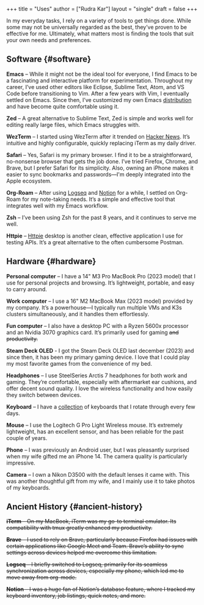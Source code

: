 +++
title = "Uses"
author = ["Rudra Kar"]
layout = "single"
draft = false
+++

In my everyday tasks, I rely on a variety of tools to get things
done. While some may not be universally regarded as the best, they’ve
proven to be effective for me. Ultimately, what matters most is
finding the tools that suit your own needs and preferences.


## Software {#software}

**Emacs** – While it might not be the ideal tool for everyone, I find
Emacs to be a fascinating and interactive platform for
experimentation. Throughout my career, I’ve used other editors like
Eclipse, Sublime Text, Atom, and VS Code before transitioning to
Vim. After a few years with Vim, I eventually settled on Emacs. Since
then, I’ve customized my own Emacs [distribution](https://emacs.rudra.dev) and have become quite
comfortable using it.

**Zed** – A great alternative to Sublime Text, Zed is simple and works
well for editing really large files, which Emacs struggles with.

**WezTerm** – I started using WezTerm after it trended on [Hacker
News](https://news.ycombinator.com/item?id=41223934). It’s intuitive and highly configurable, quickly replacing
iTerm as my daily driver.

**Safari** – Yes, Safari is my primary browser. I find it to be a
straightforward, no-nonsense browser that gets the job done. I’ve
tried Firefox, Chrome, and Brave, but I prefer Safari for its
simplicity. Also, owning an iPhone makes it easier to sync bookmarks
and passwords—I'm deeply integrated into the Apple ecosystem.

**Org-Roam** – After using [Logseq](https://logseq.com) and [Notion](https://notion.so) for a while, I settled on
Org-Roam for my note-taking needs. It’s a simple and effective tool
that integrates well with my Emacs workflow.

**Zsh** – I’ve been using Zsh for the past 8 years, and it continues to
serve me well.

**Httpie** – [Httpie](https://httpie.io/desktop) desktop is another clean, effective application I
use for testing APIs. It’s a great alternative to the often cumbersome
Postman.


## Hardware {#hardware}

**Personal computer** – I have a 14" M3 Pro MacBook Pro (2023 model)
that I use for personal projects and browsing. It’s lightweight,
portable, and easy to carry around.

**Work computer** – I use a 16" M2 MacBook Max (2023 model) provided by
my company. It’s a powerhouse—I typically run multiple VMs and K3s
clusters simultaneously, and it handles them effortlessly.

**Fun computer** – I also have a desktop PC with a Ryzen 5600x processor
and an Nvidia 3070 graphics card. It’s primarily used for gaming ~~and
productivity.~~

**Steam Deck OLED** - I got the Steam Deck OLED last december (2023) and
since then, it has been my primary gaming device. I love that I could
play my most favorite games from the convenience of my bed.

**Headphones** – I use SteelSeries Arctis 7 headphones for both work and
gaming. They’re comfortable, especially with aftermarket ear cushions,
and offer decent sound quality. I love the wireless functionality and
how easily they switch between devices.

**Keyboard** – I have a [collection](/keyboards) of keyboards that I rotate through
every few days.

**Mouse** – I use the Logitech G Pro Light Wireless mouse. It’s
extremely lightweight, has an excellent sensor, and has been reliable
for the past couple of years.

**Phone** – I was previously an Android user, but I was pleasantly
surprised when my wife gifted me an iPhone 14. The camera quality is
particularly impressive.

**Camera** – I own a Nikon D3500 with the default lenses it came
with. This was another thoughtful gift from my wife, and I mainly use
it to take photos of my keyboards.


## Ancient History {#ancient-history}

~~**iTerm** – On my MacBook, iTerm was my go-to terminal emulator. Its
compatibility with tmux greatly enhanced my productivity.~~

~~**Brave** – I used to rely on Brave, particularly because Firefox had
issues with certain applications like Google Meet and Team. Brave’s
ability to sync settings across devices helped me overcome this
limitation.~~

~~**Logseq** – I briefly switched to Logseq, primarily for its seamless
synchronization across devices, especially my phone, which led me to
move away from org-mode.~~

~~**Notion** – I was a huge fan of Notion’s database feature, where I
tracked my keyboard inventory, job listings, quick notes, and more.~~
